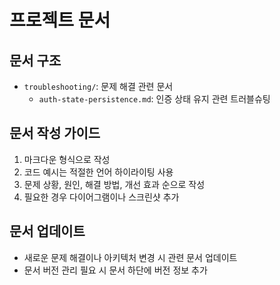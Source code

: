 # 프로젝트 문서

## 문서 구조

- `troubleshooting/`: 문제 해결 관련 문서
  - `auth-state-persistence.md`: 인증 상태 유지 관련 트러블슈팅

## 문서 작성 가이드

1. 마크다운 형식으로 작성
2. 코드 예시는 적절한 언어 하이라이팅 사용
3. 문제 상황, 원인, 해결 방법, 개선 효과 순으로 작성
4. 필요한 경우 다이어그램이나 스크린샷 추가

## 문서 업데이트

- 새로운 문제 해결이나 아키텍처 변경 시 관련 문서 업데이트
- 문서 버전 관리 필요 시 문서 하단에 버전 정보 추가
